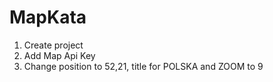 # MapKata
1. Create project
2. Add Map Api Key
3. Change position to 52,21, title for POLSKA and ZOOM to 9 